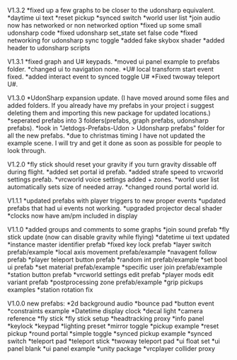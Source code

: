 V1.3.2
*fixed up a few graphs to be closer to the udonsharp equivalent.
	*daytime ui text
	*reset pickup
	*synced switch
	*world user list
*join audio now has networked or non networked option
*fixed up some small udonsharp code
*fixed udonsharp set_state set false code
*fixed networking for udonsharp sync toggle
*added fake skybox shader
*added header to udonsharp scripts

V1.3.1
*fixed graph and U# keypads.
*moved ui panel example to prefabs folder.
*changed ui to navigation none.
*U# local transform start event fixed.
*added interact event to synced toggle U#
*Fixed twoway teleport U#.

V1.3.0
*UdonSharp expansion update. (I have moved around some files and added folders. If you already have my prefabs in your project i suggest deleting them and importing this new package for updated locations.)
*seperated prefabs into 3 folders(prefabs, graph prefabs, udonsharp prefabs).
*look in "Jetdogs-Prefabs-Udon > Udonsharp prefabs" folder for all the new prefabs.
*due to christmas timing I have not updated the example scene. I will try and get it done as soon as possible for people to look through.

V1.2.0
*fly stick should reset your gravity if you turn gravity dissable off during flight.
*added set portal id prefab.
*added strafe speed to vrcworld settings prefab.
*vrcworld voice settings added + zones.
*world user list automatically sets size of needed array.
*changed round portal world id.


V1.1.1
*updated prefabs with player triggers to new proper events
*updated prefabs that had ui events not working.
*upgraded projector decal shader
*clocks now have am/pm included in display

V1.1.0
*added groups and comments to some graphs
*join sound prefab
*fly stick update (now can disable gravity while flying)
*datetime ui text updated
*instance master identifier prefab
*fixed key lock prefab
*layer switch prefab/example
*local axis movement prefab/example
*navagent follow prefab
*player teleport button prefab
*random int prefab/example
*set bool ui prefab
*set material prefab/example
*specific user join prefab/example
*station button prefab
*vrcworld settings edit prefab
*player mods edit variant prefab
*postprocessing zone prefab/example
*grip pickups examples
*station rotation fix

V1.0.0
new prefabs:
*2d background audio
*bounce pad
*button event
*constraints example
*Datetime display clock
*decal light
*camera reference
*fly stick
*fly stick setup
*headtracking proxy
*info panel
*keylock
*keypad
*lighting preset
*mirror toggle
*pickup example
*reset pickup
*round portal
*simple toggle
*synced pickup example
*synced switch
*teleport pad
*teleport stick
*twoway teleport pad
*ui float set
*ui panel blank
*ui panel example
*unity package
*vrcplayer collider proxy
